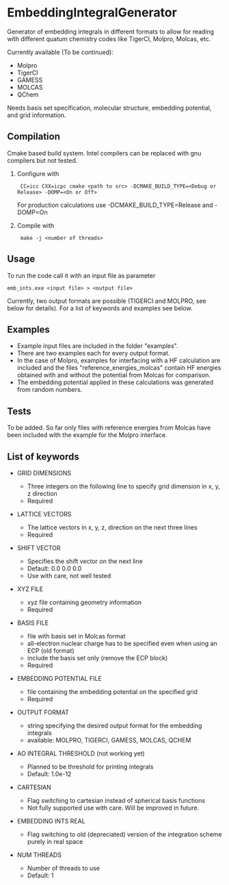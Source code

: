 # EmbeddingIntegralGenerator

Generator of embedding integrals in different formats to allow for reading
with different quatum chemistry codes like TigerCI, Molpro, Molcas, etc.

Currently available (To be continued):
* Molpro
* TigerCI
* GAMESS
* MOLCAS
* QChem

Needs basis set specification, molecular structure, embedding potential, 
and grid information. 

## Compilation

Cmake based build system. Intel compilers can be replaced with gnu compilers but not tested.

1. Configure with

        CC=icc CXX=icpc cmake <path to src> -DCMAKE_BUILD_TYPE=<Debug or Release> -DOMP=<On or Off>

    For production calculations use -DCMAKE_BUILD_TYPE=Release and -DOMP=On

2. Compile with

        make -j <number of threads>

## Usage

To run the code call it with an input file as parameter

    emb_ints.exe <input file> > <output file>

Currently, two output formats are possible (TIGERCI and MOLPRO, see below for details).
For a list of keywords and examples see below.

## Examples

* Example input files are included in the folder "examples". 
* There are two examples each for every output format.
* In the case of Molpro, examples for interfacing with a HF calculation are included 
  and the files "reference\_energies\_molcas" contain HF energies obtained with and without 
  the potential from Molcas for comparison.
* The embedding potential applied in these calculations was generated from random numbers.

## Tests

To be added. So far only files with reference energies from Molcas have been included with the
example for the Molpro interface.

## List of keywords

* GRID DIMENSIONS
    * Three integers on the following line to specify grid dimension in
      x, y, z direction
    * Required

* LATTICE VECTORS 
    * The lattice vectors in x, y, z, direction on the next three lines
    * Required

* SHIFT VECTOR
    * Specifies the shift vector on the next line
    * Default: 0.0  0.0  0.0
    * Use with care, not well tested

* XYZ FILE
    * xyz file containing geometry information
    * Required

* BASIS FILE 
    * file with basis set in Molcas format 
    * all-electron nuclear charge has to be specified even when using an ECP (old format)
    * include the basis set only (remove the ECP block)
    * Required

* EMBEDDING POTENTIAL FILE
    * file containing the embedding potential on the specified grid
    * Required

* OUTPUT FORMAT
    * string specifying the desired output format for the embedding integrals
    * available: MOLPRO, TIGERCI, GAMESS, MOLCAS, QCHEM

* AO INTEGRAL THRESHOLD (not working yet)
    * Planned to be threshold for printing integrals
    * Default: 1.0e-12

* CARTESIAN
    * Flag switching to cartesian instead of spherical basis functions
    * Not fully supported use with care. Will be improved in  future.

* EMBEDDING INTS REAL
    * Flag switching to old (depreciated) version of the integration scheme
      purely in real space
    
* NUM THREADS
    * Number of threads to use
    * Default: 1

